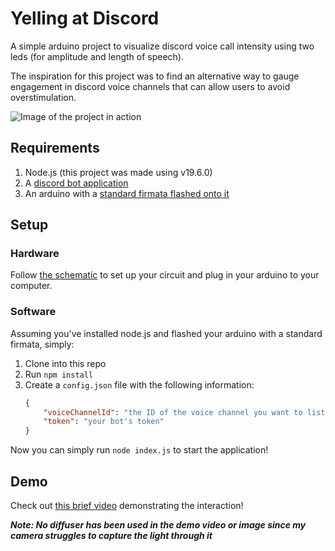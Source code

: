 # Yelling at Discord
A simple arduino project to visualize discord voice call intensity using two leds (for amplitude and length of speech).

The inspiration for this project was to find an alternative way to gauge engagement in discord voice channels that can allow users to avoid overstimulation.

![Image of the project in action](https://github.com/pruutik/yellingatdiscord/assets/68960417/4e1fc4d2-cc9a-43ac-9706-921a1bc8883f)
## Requirements
1. Node.js (this project was made using v19.6.0)
2. A [discord bot application](https://discordjs.guide/preparations/setting-up-a-bot-application.html#creating-your-bot)
3. An arduino with a [standard firmata flashed onto it](https://www.instructables.com/Arduino-Installing-Standard-Firmata/)

## Setup
### Hardware
Follow [the schematic](./schematics.pdf) to set up your circuit and plug in your arduino to your computer.

### Software
Assuming you've installed node.js and flashed your arduino with a standard firmata, simply:
1. Clone into this repo
2. Run `npm install`
3. Create a `config.json` file with the following information:
	```json
	{
		"voiceChannelId": "the ID of the voice channel you want to listen to",
		"token": "your bot's token"
	}
	```
Now you can simply run `node index.js` to start the application!

## Demo
Check out [this brief video](https://youtu.be/9BJ9rPN1vVE) demonstrating the interaction!

***Note: No diffuser has been used in the demo video or image since my camera struggles to capture the light through it***
